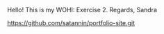 Hello!
This is my WOHI: Exercise 2. 
Regards, Sandra

https://github.com/satannin/portfolio-site.git

